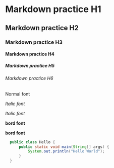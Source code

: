 # Markdown practice H1
## Markdown practice H2
### Markdown practice H3
#### Markdown practice H4
##### Markdown practice H5
###### Markdown practice H6

Normal font

*Italic font*

_Italic font_

**bord font**

__bord font__

```java
  public class Hello {
      public static void main(String[] args) {
          System.out.println("Hello World");
      }
  }
```

